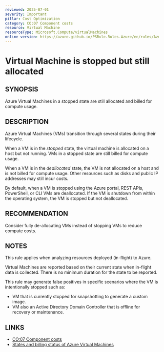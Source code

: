 ```yaml
---
reviewed: 2025-07-01
severity: Important
pillar: Cost Optimization
category: CO:07 Component costs
resource: Virtual Machine
resourceType: Microsoft.Compute/virtualMachines
online version: https://azure.github.io/PSRule.Rules.Azure/en/rules/Azure.VM.ShouldNotBeStopped/
---
```


# Virtual Machine is stopped but still allocated

## SYNOPSIS

Azure Virtual Machines in a stopped state are still allocated and billed for compute usage.

## DESCRIPTION

Azure Virtual Machines (VMs) transition through several states during their lifecycle.

When a VM is in the _stopped_ state, the virtual machine is allocated on a host but not running.
VMs in a stopped state are still billed for compute usage.

When a VM is in the _deallocated_ state, the VM is not allocated on a host and is not billed for compute usage.
Other resources such as disks and public IP addresses may still incur costs.

By default, when a VM is stopped using the Azure portal, REST APIs, PowerShell, or CLI VMs are deallocated.
If the VM is shutdown from within the operating system, the VM is stopped but not deallocated.

## RECOMMENDATION

Consider fully de-allocating VMs instead of stopping VMs to reduce compute costs.

## NOTES

This rule applies when analyzing resources deployed (in-flight) to Azure.

Virtual Machines are reported based on their current state when in-flight data is collected.
There is no minimum duration for the state to be reported.

This rule may generate false positives in specific scenarios where the VM is intentionally stopped such as:

- VM that is currently stopped for snapshotting to generate a custom image.
- VM also an Active Directory Domain Controller that is offline for recovery or maintenance.

## LINKS

- [CO:07 Component costs](https://learn.microsoft.com/azure/well-architected/cost-optimization/optimize-component-costs)
- [States and billing status of Azure Virtual Machines](https://learn.microsoft.com/azure/virtual-machines/states-billing)
